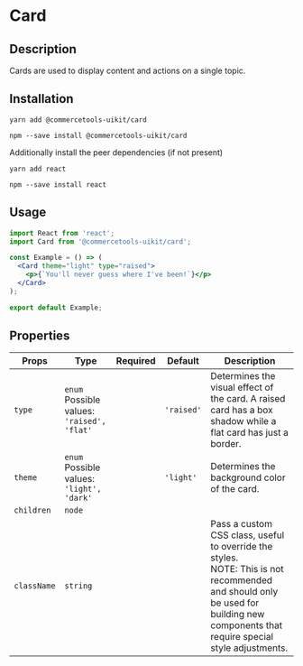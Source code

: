 <!-- THIS IS AN AUTOGENERATED FILE. DO NOT EDIT THIS FILE DIRECTLY. -->
<!-- This file is created by the `yarn generate-readme` script. -->

# Card

## Description

Cards are used to display content and actions on a single topic.

## Installation

```
yarn add @commercetools-uikit/card
```

```
npm --save install @commercetools-uikit/card
```

Additionally install the peer dependencies (if not present)

```
yarn add react
```

```
npm --save install react
```

## Usage

```jsx
import React from 'react';
import Card from '@commercetools-uikit/card';

const Example = () => (
  <Card theme="light" type="raised">
    <p>{`You'll never guess where I've been!`}</p>
  </Card>
);

export default Example;
```

## Properties

| Props       | Type                                             | Required | Default    | Description                                                                                                                                                                                        |
| ----------- | ------------------------------------------------ | :------: | ---------- | -------------------------------------------------------------------------------------------------------------------------------------------------------------------------------------------------- |
| `type`      | `enum`<br>Possible values:<br>`'raised', 'flat'` |          | `'raised'` | Determines the visual effect of the card. A raised card has a box shadow while a flat card has just a border.                                                                                      |
| `theme`     | `enum`<br>Possible values:<br>`'light', 'dark'`  |          | `'light'`  | Determines the background color of the card.                                                                                                                                                       |
| `children`  | `node`                                           |          |            |                                                                                                                                                                                                    |
| `className` | `string`                                         |          |            | Pass a custom CSS class, useful to override the styles.&#xA;<br>&#xA;NOTE: This is not recommended and should only be used for building new components&#xA;that require special style adjustments. |
